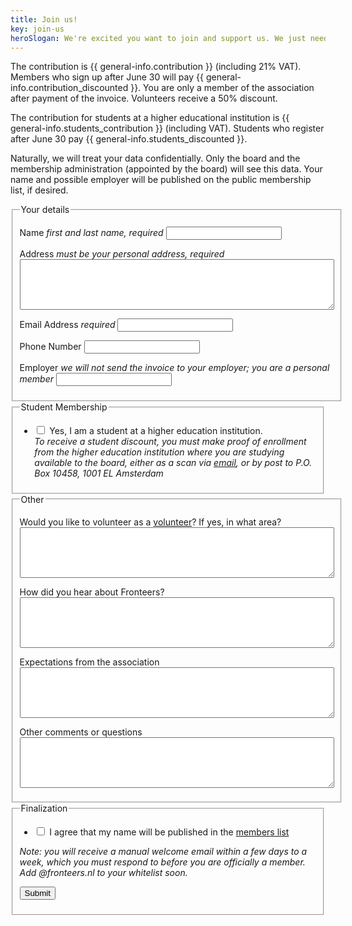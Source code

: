 ```yaml
---
title: Join us!
key: join-us
heroSlogan: We're excited you want to join and support us. We just need some info!
---
```

The contribution is {{ general-info.contribution }} (including 21% VAT). Members who sign up after June 30 will pay {{ general-info.contribution_discounted }}. You are only a member of the association after payment of the invoice. Volunteers receive a 50% discount.

The contribution for students at a higher educational institution is {{ general-info.students_contribution }} (including VAT). Students who register after June 30 pay {{ general-info.students_discounted }}. 

Naturally, we will treat your data confidentially. Only the board and the membership administration (appointed by the board) will see this data. Your name and possible employer will be published on the public membership list, if desired.

<form action="/en/join-us/success" method="post" id="formulier-lidmaatschap" netlify-honeypot="bot-field" netlify>
  <fieldset>
    <legend>Your details</legend>
    <p>
      <label for="naam">Name <em>first and last name, required</em></label>
      <input type="text" class="text" name="naam" id="naam" required>
    </p>
    <p>
      <label for="adres">Address <em>must be your personal address, required</em></label>
      <textarea name="adres" id="adres" cols="60" rows="5" class="small" required></textarea>
    </p>
    <p>
      <label for="email">Email Address <em>required</em></label>
      <input type="email" class="text email" name="email" id="email" required>
    </p>
    <p class="form-inline">
      <label for="telefoon">Phone Number</label>
      <input type="text" class="text" name="telefoon" id="telefoon" inputmode="tel">
    </p>
    <p>
      <label for="werkgever">Employer <em>we will not send the invoice to your employer; you are a personal member</em></label>
      <input type="text" class="text" name="werkgever" id="werkgever">
    </p>
  </fieldset>
  <fieldset>
    <legend><span>Student Membership</span></legend>
    <ul>
      <li>
        <label>
          <input type="checkbox" name="student" id="student"> Yes, I am a student at a higher education institution.<br />
          <em>To receive a student discount, you must make proof of enrollment from the higher education institution where you are studying available to the board, either as a scan via <a href="mailto:ledenadministratie@fronteers.nl">email</a>, or by post to P.O. Box 10458, 1001 EL Amsterdam</em>
        </label>
      </li>
    </ul>
  </fieldset>
  <fieldset>
    <legend>Other</legend>
    <p>
      <label for="vrijwilligerswerk">Would you like to volunteer as a <a href="/vereniging/vrijwilligers">volunteer</a>? If yes, in what area?</label>
      <textarea name="vrijwilligerswerk" id="vrijwilligerswerk" cols="60" rows="5" class="small"></textarea>
    </p>
    <p>
      <label for="via">How did you hear about Fronteers?</label>
      <textarea name="via" id="via" cols="60" rows="5" class="small"></textarea>
    </p>
    <p>
      <label for="verwachtingen">Expectations from the association</label>
      <textarea name="verwachtingen" id="verwachtingen" cols="60" rows="5" class="small"></textarea>
    </p>
    <p>
      <label for="opmerkingen">Other comments or questions</label>
      <textarea name="opmerkingen" id="opmerkingen" cols="60" rows="5" class="small"></textarea>
    </p>
  </fieldset>
  <fieldset>
    <legend>Finalization</legend>
    <ul>
      <li>
        <label>
          <input type="checkbox" name="ledenlijst" id="ledenlijst"> I agree that my name will be published in the <a href="/leden">members list</a>
        </label>
      </li>
    </ul>
    <p id="let-op">
      <em>Note: you will receive a manual welcome email within a few days to a week, which you must respond to before you are officially a member. Add @fronteers.nl to your whitelist soon.</em>
    </p>
    <p style="display: none;">
        <label>
        Don’t fill this out if you’re human: <input name="bot-field" />
        </label>
    </p>
    <p class="submit">
      <input type="hidden" name="taal" value="Nederlands">
      <button class="button-curly-braces">Submit</button>
    </p>
  </fieldset>
</form>

